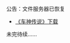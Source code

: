 公告：文件服务器已恢复        

* [《车神传说》下载](./DL/CSCS.md)                                         

未完待续......
